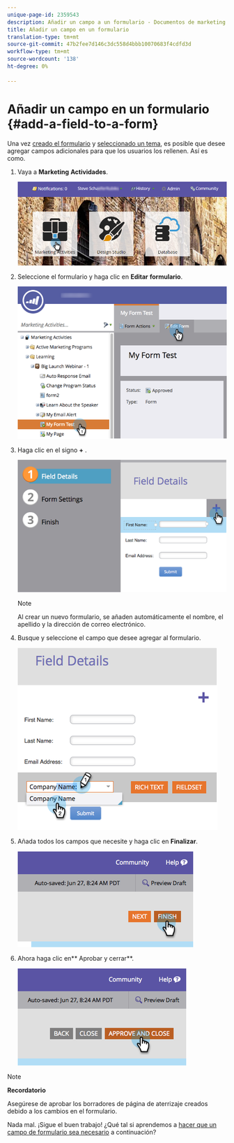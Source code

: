 ```yaml
---
unique-page-id: 2359543
description: Añadir un campo a un formulario - Documentos de marketing - Documentación del producto
title: Añadir un campo en un formulario
translation-type: tm+mt
source-git-commit: 47b2fee7d146c3dc558d4bbb10070683f4cdfd3d
workflow-type: tm+mt
source-wordcount: '138'
ht-degree: 0%

---
```



# Añadir un campo en un formulario {#add-a-field-to-a-form}

Una vez [creado el formulario](create-a-form.md) y [seleccionado un tema](select-a-form-theme.md), es posible que desee agregar campos adicionales para que los usuarios los rellenen. Así es como.

1. Vaya a **Marketing** **Actividades**.

   ![](assets/login-marketing-activities-2.png)

1. Seleccione el formulario y haga clic en **Editar** **formulario**.

   ![](assets/editform-1.png)

1. Haga clic en el signo **+** .

   ![](assets/image2014-9-15-17-18-17.png)

   >[!NOTE]
   >
   >Al crear un nuevo formulario, se añaden automáticamente el nombre, el apellido y la dirección de correo electrónico.

1. Busque y seleccione el campo que desee agregar al formulario.

   ![](assets/image2014-9-15-17-3a18-3a26.png)

1. Añada todos los campos que necesite y haga clic en **Finalizar**.

   ![](assets/image2014-9-15-17-3a18-3a35.png)

1. Ahora haga clic en** Aprobar y cerrar**.

   ![](assets/image2014-9-15-17-3a18-3a43.png)

>[!NOTE]
>
>**Recordatorio**
>
>Asegúrese de aprobar los borradores de página de aterrizaje creados debido a los cambios en el formulario.

Nada mal. ¡Sigue el buen trabajo! ¿Qué tal si aprendemos a [hacer que un campo de formulario sea necesario](make-a-form-field-required.md) a continuación?